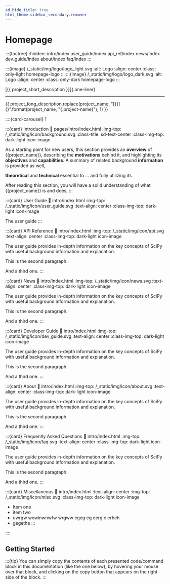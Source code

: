 ```yaml
---
sd_hide_title: true
html_theme.sidebar_secondary.remove:
---
```

# Homepage
:::{toctree}
:hidden:
intro/index
user_guide/index
api_ref/index
news/index
dev_guide/index
about/index
faq/index
:::

:::{image} /_static/img/logo/logo_light.svg
:alt: Logo
:align: center
:class: only-light homepage-logo
:::
:::{image} /_static/img/logo/logo_dark.svg
:alt: Logo
:align: center
:class: only-dark homepage-logo
:::

[{{ project_short_description }}]{.one-liner}

---

{{ project_long_description.replace(project_name, "[{}]{}".format(project_name, "{.project-name}"), 1) }}

::::{card-carousel} 1

:::{card} Introduction
:link: pages/intro/index.html
:img-top: /_static/img/icon/background.svg
:class-title: sd-text-center
:class-img-top: dark-light icon-image

As a starting point for new users, this section provides an **overview**
of {{project_name}}, describing the **motivations** behind it,
and highlighting its **objectives** and **capabilities**.
A summary of related background **information** is provided as well,

**theoretical** and **technical** essential to ... and fully utilizing its

After reading this section, you will have a solid understanding of what {{project_name}} is and does,
:::


:::{card} User Guide
:link: intro/index.html
:img-top: /_static/img/icon/user_guide.svg
:text-align: center
:class-img-top: dark-light icon-image

The user guide
:::


:::{card} API Reference
:link: intro/index.html
:img-top: /_static/img/icon/api.svg
:text-align: center
:class-img-top: dark-light icon-image

The user guide provides in-depth information on the
key concepts of SciPy with useful background information and explanation.

This is the second paragraph.

And a third one.
:::


:::{card} News
:link: intro/index.html
:img-top: /_static/img/icon/news.svg
:text-align: center
:class-img-top: dark-light icon-image

The user guide provides in-depth information on the
key concepts of SciPy with useful background information and explanation.

This is the second paragraph.

And a third one.
:::


:::{card} Developer Guide
:link: intro/index.html
:img-top: /_static/img/icon/dev_guide.svg
:text-align: center
:class-img-top: dark-light icon-image

The user guide provides in-depth information on the
key concepts of SciPy with useful background information and explanation.

This is the second paragraph.

And a third one.
:::


:::{card} About
:link: intro/index.html
:img-top: /_static/img/icon/about.svg
:text-align: center
:class-img-top: dark-light icon-image

The user guide provides in-depth information on the
key concepts of SciPy with useful background information and explanation.

This is the second paragraph.

And a third one.
:::


:::{card} Frequently Asked Questions
:link: intro/index.html
:img-top: /_static/img/icon/faq.svg
:text-align: center
:class-img-top: dark-light icon-image

The user guide provides in-depth information on the
key concepts of SciPy with useful background information and explanation.

This is the second paragraph.

And a third one.
:::

:::{card} Miscellaneous
:link: intro/index.html
:text-align: center
:img-top: /_static/img/icon/misc.svg
:class-img-top: dark-light icon-image

* Item one
* item two
* uwrgw wowinwnwfw wrgww egeg eg eerg e erheh
* gegethe
:::

::::

## Getting Started

:::{tip}
You can simply copy the contents of each presented code/command block in this documentation
(like the one below), by hovering your mouse over that block, and clicking on the copy button
that appears on the right side of the block.
:::
